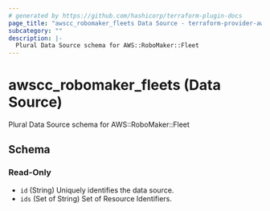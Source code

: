 ```yaml
---
# generated by https://github.com/hashicorp/terraform-plugin-docs
page_title: "awscc_robomaker_fleets Data Source - terraform-provider-awscc"
subcategory: ""
description: |-
  Plural Data Source schema for AWS::RoboMaker::Fleet
---
```


# awscc_robomaker_fleets (Data Source)

Plural Data Source schema for AWS::RoboMaker::Fleet



<!-- schema generated by tfplugindocs -->
## Schema

### Read-Only

- `id` (String) Uniquely identifies the data source.
- `ids` (Set of String) Set of Resource Identifiers.


